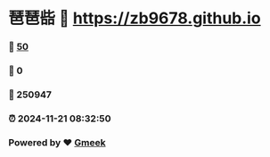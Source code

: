 # 琶琶啙 :link: https://zb9678.github.io 
### :page_facing_up: [50](https://zb9678.github.io/tag.html) 
### :speech_balloon: 0 
### :hibiscus: 250947 
### :alarm_clock: 2024-11-21 08:32:50 
### Powered by :heart: [Gmeek](https://github.com/Meekdai/Gmeek)
